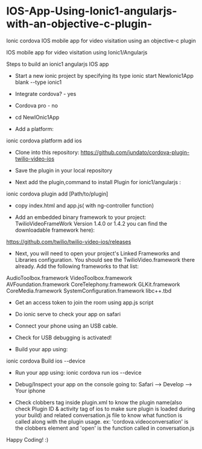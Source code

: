 # IOS-App-Using-Ionic1-angularjs-with-an-objective-c-plugin-
Ionic cordova IOS mobile app for video visitation using an objective-c plugin 

IOS mobile app for video visitation using Ionic1/Angularjs

Steps to build an ionic1 angularjs IOS app

* Start a new ionic project by specifying its type
ionic start NewIonic1App blank --type ionic1

* Integrate cordova? - yes
* Cordova pro - no

* cd NewIOnic1App

* Add a platform: 

ionic cordova platform add ios

* Clone into this repository: 
https://github.com/jundato/cordova-plugin-twilio-video-ios

* Save the plugin in your local repository

* Next add the plugin,command to install Plugin for ionic1/angularjs :

ionic cordova plugin add [Path/to/plugin]

* copy index.html and app.js( with ng-controller function)

* Add an embedded binary framework to your project: TwilioVideoFrameWork Version 1.4.0 or 1.4.2  you can find the downloadable framework here): 

https://github.com/twilio/twilio-video-ios/releases

* Next, you will need to open your project's Linked Frameworks and Libraries configuration. You should see the TwilioVideo.framework there already. Add the following frameworks to that list:

AudioToolbox.framework
VideoToolbox.framework
AVFoundation.framework
CoreTelephony.framework
GLKit.framework
CoreMedia.framework
SystemConfiguration.framework
libc++.tbd

* Get an access token to join the room using app.js script

* Do ionic serve to check your app on safari

* Connect your phone using an USB cable.

* Check for USB debugging is activated!

* Build your app using:

ionic cordova Build ios --device

* Run your app using:
ionic cordova run ios --device

* Debug/Inspect your app on the console going to: Safari --> Develop --> Your iphone 

* Check clobbers tag inside plugin.xml to know the plugin name(also check Plugin ID & activity tag of ios to make sure plugin is loaded during your build) and related conversation.js file to know what function is called along with the plugin usage.
ex: 'cordova.videoconversation' is the clobbers element and 'open' is the function called in conversation.js

Happy Coding! :)
